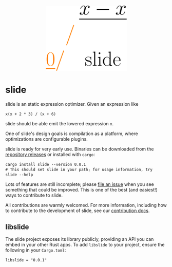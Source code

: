 <p align="center">
  <img src="assets/logo.png" width="50%" />
</p>

# slide

slide is an static expression optimizer. Given an expression like

```
x(x + 2 * 3) / (x + 6)
```

slide should be able emit the lowered expression `x`.

One of slide's design goals is compilation as a platform, where optimizations are configurable
plugins.

slide is ready for very early use. Binaries can be downloaded from the [repository
releases](https://github.com/yslide/slide/releases) or installed with `cargo`:

```
cargo install slide --version 0.0.1
# This should set slide in your path; for usage information, try
slide --help
```

Lots of features are still incomplete; please
[file an issue](https://github.com/yslide/slide/issues/new) when you see something that could be
improved. This is one of the best (and easiest!) ways to contribute to slide.

All contributions are warmly welcomed. For more information, including how to contribute to the
development of slide, see our [contribution docs](./CONTRIBUTING.md).

## libslide

The slide project exposes its library publicly, providing an API you can embed in your other Rust
apps. To add `libslide` to your project, ensure the following in your `Cargo.toml`:

```
libslide = "0.0.1"
```
